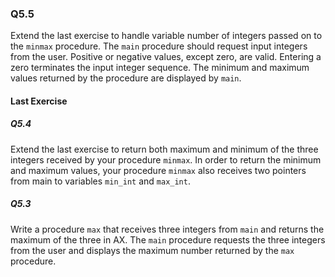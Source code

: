 ### Q5.5

Extend the last exercise to handle variable number of integers passed on to the `minmax` procedure. The `main` procedure should request input integers from the user. Positive or negative values, except zero, are valid. Entering a zero terminates the input integer sequence. The minimum and maximum values returned by the procedure are displayed by `main`.

#### Last Exercise
##### Q5.4

Extend the last exercise to return both maximum and minimum of the three integers received by your procedure `minmax`. In order to return the minimum and maximum values, your procedure `minmax` also receives two pointers from main to variables `min_int` and `max_int`.

##### Q5.3

Write a procedure `max` that receives three integers from `main` and returns the maximum of the three in AX. The `main` procedure requests the three integers from the user and displays the maximum number returned by the `max` procedure.